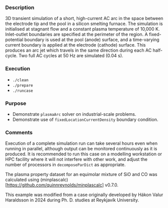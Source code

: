 ### Description ###

3D transient simulation of a short, high-current AC arc in the space between the electrode tip 
and the pool in a silicon smelting furnace. The simulation is initialised at stagnant flow and 
a constant plasma temperature of 10,000 K. Inlet-outlet boundaries are specified at the 
perimeter of the region. A fixed-potential boundary is used at the pool (anode) surface, and a 
time-varying current boundary is applied at the electrode (cathode) surface. This produces an 
arc jet which travels in the same direction during each AC half-cycle. Two full AC cycles at 
50 Hz are simulated (0.04 s).

### Execution ###

* `./clean`
* `./prepare`
* `./runcase`

### Purpose ###

* Demonstrate `plasmaArc` solver on industrial-scale problems.
* Demonstrate use of `fixedLocationCurrentDensity` boundary condition.

### Comments ###

Execution of a complete simulation run can take several hours even when running in parallel, 
although output can be monitored continuously as it is produced. It is recommended to run this 
case on a modelling workstation or HPC facility where it will not interfere with other work, 
and adjust the number of processors in `decomposeParDict` as appropriate.

The plasma property dataset for an equimolar mixture of SiO and CO was calculated using 
(minplascalc)[https://github.com/quinnreynolds/minplascalc] v0.7.0.

This example was modified from a case originally developed by Hákon Valur Haraldsson in 2024 
during Ph. D. studies at Reykjavík University.
